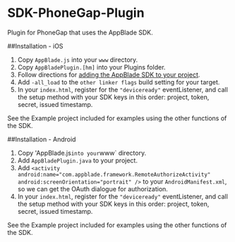 SDK-PhoneGap-Plugin
===================

Plugin for PhoneGap that uses the AppBlade SDK.

##Installation - iOS

1. Copy `AppBlade.js` into your `www` directory.
2. Copy `AppBladePlugin.[hm]` into your Plugins folder.
3. Follow directions for [adding the AppBlade SDK to your project](http://github.com/AppBlade/SDK).
4. Add `-all_load` to the `other linker flags` build setting for your target.
5. In your `index.html`, register for the `"deviceready"` eventListener, and call the setup method with your SDK keys in this order: project, token, secret, issued timestamp.

See the Example project included for examples using the other functions of the SDK.

##Installation - Android

1. Copy 'AppBlade.js` into your `www` directory.
2. Add `AppBladePlugin.java` to your project.
3. Add `<activity android:name="com.appblade.framework.RemoteAuthorizeActivity" android:screenOrientation="portrait" />` to your `AndroidManifest.xml`, so we can get the OAuth dialogue for authorization.
3. In your `index.html`, register for the `"deviceready"` eventListener, and call the setup method with your SDK keys in this order: project, token, secret, issued timestamp.

See the Example project included for examples using the other functions of the SDK.

